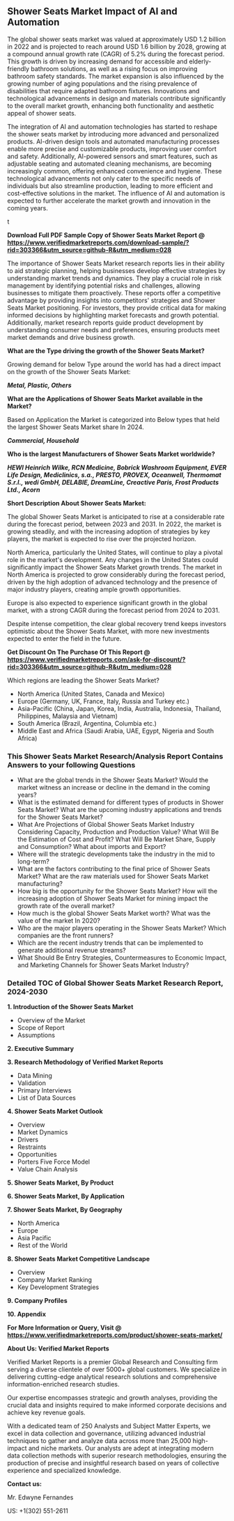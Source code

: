 <h2>Shower Seats Market Impact of AI and Automation</h2><p>The global shower seats market was valued at approximately USD 1.2 billion in 2022 and is projected to reach around USD 1.6 billion by 2028, growing at a compound annual growth rate (CAGR) of 5.2% during the forecast period. This growth is driven by increasing demand for accessible and elderly-friendly bathroom solutions, as well as a rising focus on improving bathroom safety standards. The market expansion is also influenced by the growing number of aging populations and the rising prevalence of disabilities that require adapted bathroom fixtures. Innovations and technological advancements in design and materials contribute significantly to the overall market growth, enhancing both functionality and aesthetic appeal of shower seats.</p><p>The integration of AI and automation technologies has started to reshape the shower seats market by introducing more advanced and personalized products. AI-driven design tools and automated manufacturing processes enable more precise and customizable products, improving user comfort and safety. Additionally, AI-powered sensors and smart features, such as adjustable seating and automated cleaning mechanisms, are becoming increasingly common, offering enhanced convenience and hygiene. These technological advancements not only cater to the specific needs of individuals but also streamline production, leading to more efficient and cost-effective solutions in the market. The influence of AI and automation is expected to further accelerate the market growth and innovation in the coming years.</p>t</p><p id="" class=""><strong>Download Full PDF Sample Copy of Shower Seats Market Report @ <a href="https://www.verifiedmarketreports.com/download-sample/?rid=303366&utm_source=github-R&utm_medium=028" target="_blank">https://www.verifiedmarketreports.com/download-sample/?rid=303366&utm_source=github-R&utm_medium=028</a></strong></p><p>The importance of&nbsp;Shower Seats Market research reports lies in their ability to aid strategic planning, helping businesses develop effective strategies by understanding market trends and dynamics. They play a crucial role in risk management by identifying potential risks and challenges, allowing businesses to mitigate them proactively. These reports offer a competitive advantage by providing insights into competitors' strategies and Shower Seats Market positioning. For investors, they provide critical data for making informed decisions by highlighting market forecasts and growth potential. Additionally, market research reports guide product development by understanding consumer needs and preferences, ensuring products meet market demands and drive business growth.</p><p><strong>What are the&nbsp;Type driving the growth of the Shower Seats Market?</strong></p><p id="" class="">Growing demand for below Type around the world has had a direct impact on the growth of the Shower Seats Market:</p><em><strong>Metal, Plastic, Others</strong></em></p><strong>What are the&nbsp;Applications&nbsp;of Shower Seats Market available in the Market?</strong></p><p id="" class="">Based on Application the Market is categorized into Below types that held the largest Shower Seats Market share In 2024.</p><em><strong>Commercial, Household</strong></em></p><strong>Who is the largest Manufacturers of Shower Seats Market worldwide?</strong></p><p><em><strong>HEWI Heinrich Wilke, RCN Medicine, Bobrick Washroom Equipment, EVER Life Design, Mediclinics, s.a., PRESTO, PROVEX, Oceanwell, Thermomat S.r.l., wedi GmbH, DELABIE, DreamLine, Creactive Paris, Frost Products Ltd., Acorn</strong></em></p><p id="" class=""><strong>Short Description About Shower Seats Market:</strong></p><p>The global Shower Seats Market is anticipated to rise at a considerable rate during the forecast period, between 2023 and 2031. In 2022, the market is growing steadily, and with the increasing adoption of strategies by key players, the market is expected to rise over the projected horizon.</p><p>North America, particularly the United States, will continue to play a pivotal role in the market's development. Any changes in the United States could significantly impact the Shower Seats Market growth trends. The market in North America is projected to grow considerably during the forecast period, driven by the high adoption of advanced technology and the presence of major industry players, creating ample growth opportunities.</p><p>Europe is also expected to experience significant growth in the global market, with a strong CAGR during the forecast period from 2024 to 2031.</p><p>Despite intense competition, the clear global recovery trend keeps investors optimistic about the Shower Seats Market, with more new investments expected to enter the field in the future.</p><p id="" class=""><strong>Get Discount On The Purchase Of This Report @ <a href="https://www.verifiedmarketreports.com/ask-for-discount/?rid=303366&utm_source=github-R&utm_medium=028" target="_blank">https://www.verifiedmarketreports.com/ask-for-discount/?rid=303366&utm_source=github-R&utm_medium=028</a></strong></p>Which regions are leading the Shower Seats Market?</p><ul><li>North America (United States, Canada and Mexico)</li><li>Europe (Germany, UK, France, Italy, Russia and Turkey etc.)</li><li>Asia-Pacific (China, Japan, Korea, India, Australia, Indonesia, Thailand, Philippines, Malaysia and Vietnam)</li><li>South America (Brazil, Argentina, Columbia etc.)</li><li>Middle East and Africa (Saudi Arabia, UAE, Egypt, Nigeria and South Africa)</li></ul><h3 id="" class="">This Shower Seats Market Research/Analysis Report Contains Answers to your following Questions</h3><ul><li>What are the global trends in the Shower Seats Market? Would the market witness an increase or decline in the demand in the coming years?</li><li>What is the estimated demand for different types of products in Shower Seats Market? What are the upcoming industry applications and trends for the Shower Seats Market?</li><li>What Are Projections of Global Shower Seats Market Industry Considering Capacity, Production and Production Value? What Will Be the Estimation of Cost and Profit? What Will Be Market Share, Supply and Consumption? What about imports and Export?</li><li>Where will the strategic developments take the industry in the mid to long-term?</li><li>What are the factors contributing to the final price of Shower Seats Market? What are the raw materials used for Shower Seats Market manufacturing?</li><li>How big is the opportunity for the Shower Seats Market? How will the increasing adoption of Shower Seats Market for mining impact the growth rate of the overall market?</li><li>How much is the global Shower Seats Market worth? What was the value of the market In 2020?</li><li>Who are the major players operating in the Shower Seats Market? Which companies are the front runners?</li><li>Which are the recent industry trends that can be implemented to generate additional revenue streams?</li><li>What Should Be Entry Strategies, Countermeasures to Economic Impact, and Marketing Channels for Shower Seats Market Industry?</li></ul><h3 id="" class="">Detailed TOC of Global Shower Seats Market Research Report, 2024-2030</h3><p id="" class=""><strong>1. Introduction of the Shower Seats Market</strong></p><ul><li>Overview of the Market</li><li>Scope of Report</li><li>Assumptions</li></ul><p id="" class=""><strong>2. Executive Summary</strong></p><p id="" class=""><strong>3. Research Methodology of Verified Market Reports</strong></p><ul><li>Data Mining</li><li>Validation</li><li>Primary Interviews</li><li>List of Data Sources</li></ul><p id="" class=""><strong>4. Shower Seats Market Outlook</strong></p><ul><li>Overview</li><li>Market Dynamics</li><li>Drivers</li><li>Restraints</li><li>Opportunities</li><li>Porters Five Force Model</li><li>Value Chain Analysis</li></ul><p id="" class=""><strong>5. Shower Seats Market, By Product</strong></p><p id="" class=""><strong>6. Shower Seats Market, By Application</strong></p><p id="" class=""><strong>7. Shower Seats Market, By Geography</strong></p><ul><li>North America</li><li>Europe</li><li>Asia Pacific</li><li>Rest of the World</li></ul><p id="" class=""><strong>8. Shower Seats Market Competitive Landscape</strong></p><ul><li>Overview</li><li>Company Market Ranking</li><li>Key Development Strategies</li></ul><p id="" class=""><strong>9. Company Profiles</strong></p><p id="" class=""><strong>10. Appendix</strong></p><p id="" class=""><strong>For More Information or Query, Visit @ <a href="https://www.verifiedmarketreports.com/product/shower-seats-market/" target="_blank">https://www.verifiedmarketreports.com/product/shower-seats-market/</a></strong></p><p id="" class=""><strong>About Us: Verified Market Reports</strong></p><p id="" class="">Verified Market Reports is a premier Global Research and Consulting firm serving a diverse clientele of over 5000+ global customers. We specialize in delivering cutting-edge analytical research solutions and comprehensive information-enriched research studies.</p><p id="" class="">Our expertise encompasses strategic and growth analyses, providing the crucial data and insights required to make informed corporate decisions and achieve key revenue goals.</p><p id="" class="">With a dedicated team of 250 Analysts and Subject Matter Experts, we excel in data collection and governance, utilizing advanced industrial techniques to gather and analyze data across more than 25,000 high-impact and niche markets. Our analysts are adept at integrating modern data collection methods with superior research methodologies, ensuring the production of precise and insightful research based on years of collective experience and specialized knowledge.</p><p id="" class=""><strong>Contact us:</strong></p><p id="" class="">Mr. Edwyne Fernandes</p><p id="" class="">US: +1(302) 551-2611</p>